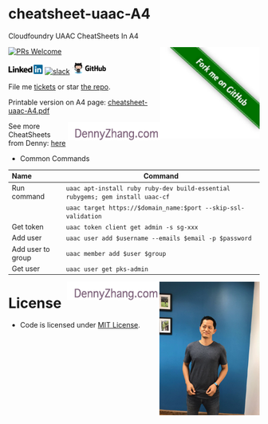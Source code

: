 # cheatsheet-uaac-A4
Cloudfoundry UAAC CheatSheets In A4

<a href="https://github.com/DennyZhang?tab=followers"><img align="right" width="200" height="183" src="https://raw.githubusercontent.com/USDevOps/mywechat-slack-group/master/images/fork_github.png" /></a>

[![PRs Welcome](https://img.shields.io/badge/PRs-welcome-brightgreen.svg)](http://makeapullrequest.com)

[![LinkedIn](https://raw.githubusercontent.com/USDevOps/mywechat-slack-group/master/images/linkedin_icon.png)](https://www.linkedin.com/in/dennyzhang001) <a href="https://www.dennyzhang.com/slack" target="_blank" rel="nofollow"><img src="http://slack.dennyzhang.com/badge.svg" alt="slack"/></a> [![Github](https://raw.githubusercontent.com/USDevOps/mywechat-slack-group/master/images/github.png)](https://github.com/DennyZhang)

File me [tickets](https://github.com/DennyZhang/cheatsheet-uaac-A4/issues) or star [the repo](https://github.com/DennyZhang/cheatsheet-uaac-A4).

Printable version on A4 page: [cheatsheet-uaac-A4.pdf](cheatsheet-uaac-A4.pdf)

<a href="https://www.dennyzhang.com"><img align="right" width="185" height="37" src="https://raw.githubusercontent.com/USDevOps/mywechat-slack-group/master/images/dns_small.png"></a>

See more CheatSheets from Denny: [here](https://github.com/topics/denny-cheatsheets)

- Common Commands

| Name              | Command                                                                        |
| :--------------   | -----------------------------------------------------------------------------  |
| Run command       | `uaac apt-install ruby ruby-dev build-essential rubygems; gem install uaac-cf` |
|                   | `uaac target https://$domain_name:$port --skip-ssl-validation`                 |
| Get token         | `uaac token client get admin -s sg-xxx`                                        |
| Add user          | `uaac user add $username --emails $email -p $password`                         |
| Add user to group | `uaac member add $user $group`                                                 |
| Get user          | `uaac user get pks-admin`                                                      |

<a href="https://www.dennyzhang.com"><img align="right" width="201" height="268" src="https://raw.githubusercontent.com/USDevOps/mywechat-slack-group/master/images/denny_201706.png"></a>

<a href="https://www.dennyzhang.com"><img align="right" src="https://raw.githubusercontent.com/USDevOps/mywechat-slack-group/master/images/dns_small.png"></a>
# License
- Code is licensed under [MIT License](https://www.dennyzhang.com/wp-content/mit_license.txt).
